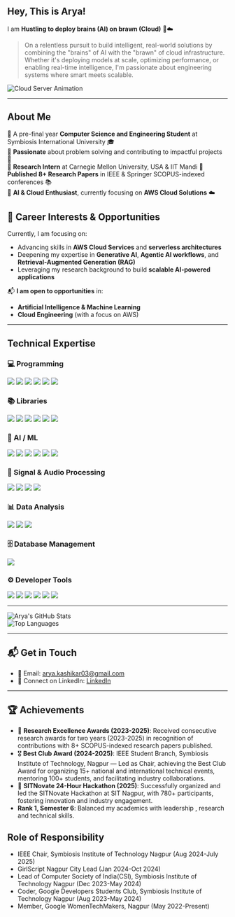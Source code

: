 ## Hey, This is Arya!  

I am **Hustling to deploy brains (AI) on brawn (Cloud)** 🧠☁️
> On a relentless pursuit to build intelligent, real-world solutions by combining the "brains" of AI with the "brawn" of cloud infrastructure. Whether it's deploying models at scale, optimizing performance, or enabling real-time intelligence, I'm passionate about engineering systems where smart meets scalable.

![Cloud Server Animation](assets/cloud-server.gif)

---
## About Me
🔹 A pre-final year **Computer Science and Engineering Student** at Symbiosis International University 🎓  
🔹 **Passionate** about problem solving and contributing to impactful projects 🤖  
🔹 **Research Intern** at Carnegie Mellon University, USA & IIT Mandi 
🔹 **Published 8+ Research Papers** in IEEE & Springer SCOPUS-indexed conferences 📚  
🔹 **AI & Cloud Enthusiast**, currently focusing on **AWS Cloud Solutions** ☁️  

## 🎯 Career Interests & Opportunities
Currently, I am focusing on:
- Advancing skills in **AWS Cloud Services** and **serverless architectures**
- Deepening my expertise in **Generative AI**, **Agentic AI workflows**, and **Retrieval-Augmented Generation (RAG)**
- Leveraging my research background to build **scalable AI-powered applications**

📬 **I am open to opportunities** in:
- **Artificial Intelligence & Machine Learning**
- **Cloud Engineering** (with a focus on AWS)

---
## Technical Expertise
### 💻 Programming

<p>
  <img src="https://img.shields.io/badge/C/C++-00599C?style=for-the-badge&logo=cplusplus&logoColor=white" />
  <img src="https://img.shields.io/badge/Java-ED8B00?style=for-the-badge&logo=java&logoColor=white" />
  <img src="https://img.shields.io/badge/Python-3776AB?style=for-the-badge&logo=python&logoColor=white" />
  <img src="https://img.shields.io/badge/JavaScript-F7DF1E?style=for-the-badge&logo=javascript&logoColor=black" />
  <img src="https://img.shields.io/badge/HTML5-E34F26?style=for-the-badge&logo=html5&logoColor=white" />
  <img src="https://img.shields.io/badge/CSS3-1572B6?style=for-the-badge&logo=css3&logoColor=white" />
</p>

### 📚 Libraries

<p>
  <img src="https://img.shields.io/badge/pandas-150458?style=for-the-badge&logo=pandas&logoColor=white" />
  <img src="https://img.shields.io/badge/NumPy-013243?style=for-the-badge&logo=numpy&logoColor=white" />
  <img src="https://img.shields.io/badge/Matplotlib-11557C?style=for-the-badge&logo=plotly&logoColor=white" />
  <img src="https://img.shields.io/badge/TensorFlow-FF6F00?style=for-the-badge&logo=tensorflow&logoColor=white" />
  <img src="https://img.shields.io/badge/PyTorch-EE4C2C?style=for-the-badge&logo=pytorch&logoColor=white" />
  <img src="https://img.shields.io/badge/scikit--learn-F7931E?style=for-the-badge&logo=scikit-learn&logoColor=white" />
</p>

### 🧠 AI / ML

<p>
  <img src="https://img.shields.io/badge/Supervised%20Learning-blue?style=for-the-badge" />
  <img src="https://img.shields.io/badge/Unsupervised%20Learning-blue?style=for-the-badge" />
  <img src="https://img.shields.io/badge/RAG-black?style=for-the-badge&logo=openai&logoColor=white" />
  <img src="https://img.shields.io/badge/Agentic%20AI-006400?style=for-the-badge" />
  <img src="https://img.shields.io/badge/Vector%20Embeddings-orange?style=for-the-badge" />
  <img src="https://img.shields.io/badge/Prompt%20Engineering-00A67E?style=for-the-badge&logo=openai&logoColor=white" />
</p>

### 🎵 Signal & Audio Processing

<p>
  <img src="https://img.shields.io/badge/Audio%20Features-FF8C00?style=for-the-badge" />
  <img src="https://img.shields.io/badge/Wavelet%20Transform-4682B4?style=for-the-badge" />
  <img src="https://img.shields.io/badge/FFT/STFT-8A2BE2?style=for-the-badge" />
  <img src="https://img.shields.io/badge/Spectral%20Analysis-9370DB?style=for-the-badge" />
</p>

### 📊 Data Analysis

<p>
  <img src="https://img.shields.io/badge/EDA-1E90FF?style=for-the-badge" />
  <img src="https://img.shields.io/badge/Data%20Cleaning-green?style=for-the-badge" />
  <img src="https://img.shields.io/badge/Data%20Visualization-32CD32?style=for-the-badge" />
</p>

### 🗄️ Database Management

<p>
  <img src="https://img.shields.io/badge/SQL-4479A1?style=for-the-badge&logo=mysql&logoColor=white" />
</p>

### ⚙️ Developer Tools

<p>
  <img src="https://img.shields.io/badge/Git-F05032?style=for-the-badge&logo=git&logoColor=white" />
  <img src="https://img.shields.io/badge/VS%20Code-007ACC?style=for-the-badge&logo=visualstudiocode&logoColor=white" />
  <img src="https://img.shields.io/badge/Visual%20Studio-5C2D91?style=for-the-badge&logo=visualstudio&logoColor=white" />
  <img src="https://img.shields.io/badge/PyCharm-000000?style=for-the-badge&logo=pycharm&logoColor=white" />
  <img src="https://img.shields.io/badge/IntelliJ%20IDEA-000000?style=for-the-badge&logo=intellijidea&logoColor=white" />
  <img src="https://img.shields.io/badge/Eclipse-2C2255?style=for-the-badge&logo=eclipse&logoColor=white" />
</p>


---

![Arya's GitHub Stats](https://github-readme-stats.vercel.app/api?username=aryaaa324&show_icons=true&theme=dark&count_private=true)  
![Top Languages](https://github-readme-stats.vercel.app/api/top-langs/?username=aryaaa324&layout=compact&theme=dark)

---

## 📬 Get in Touch  
- 📧 Email: arya.kashikar03@gmail.com
- 💼 Connect on LinkedIn: [LinkedIn](https://www.linkedin.com/in/arya-kashikar-262b17285/)

---

## 🏆 Achievements  
- 🏅 **Research Excellence Awards (2023-2025)**: Received consecutive research awards for two years (2023-2025) in recognition of contributions with 8+ SCOPUS-indexed research papers published.  
- 🎖 **Best Club Award (2024-2025)**: IEEE Student Branch, Symbiosis Institute of Technology, Nagpur — Led as Chair, achieving the Best Club Award for organizing 15+ national and international technical events, mentoring 100+ students, and facilitating industry collaborations.  
- 🚀 **SITNovate 24-Hour Hackathon (2025)**: Successfully organized and led the SITNovate Hackathon at SIT Nagpur, with 780+ participants, fostering innovation and industry engagement.  
-  **Rank 1, Semester 6**: Balanced my academics with leadership , research and technical skills.
## Role of Responsibility
- IEEE Chair, Symbiosis Institute of Technology Nagpur (Aug 2024-July 2025)
- GirlScript Nagpur City Lead (Jan 2024-Oct 2024)
- Lead of Computer Society of India(CSI), Symbiosis Institute of Technology Nagpur (Dec 2023-May 2024)
- Coder, Google Developers Students Club, Symbiosis Institute of Technology Nagpur (Aug 2023-May 2024)
- Member, Google WomenTechMakers, Nagpur (May 2022-Present)
